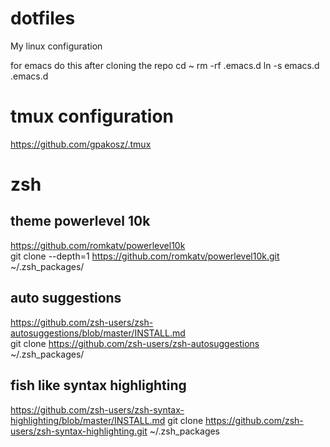 # dotfiles
My linux configuration

for emacs do this after cloning the repo
cd ~
rm -rf .emacs.d
ln -s emacs.d .emacs.d



# tmux configuration
https://github.com/gpakosz/.tmux

# zsh
## theme powerlevel 10k
https://github.com/romkatv/powerlevel10k<br>
git clone --depth=1 https://github.com/romkatv/powerlevel10k.git ~/.zsh_packages/

## auto suggestions
https://github.com/zsh-users/zsh-autosuggestions/blob/master/INSTALL.md <br>
git clone https://github.com/zsh-users/zsh-autosuggestions ~/.zsh_packages/

## fish like syntax highlighting
https://github.com/zsh-users/zsh-syntax-highlighting/blob/master/INSTALL.md
git clone https://github.com/zsh-users/zsh-syntax-highlighting.git ~/.zsh_packages
